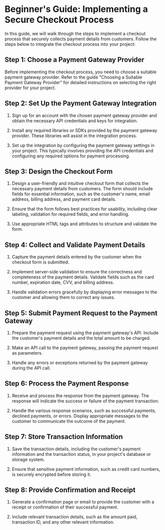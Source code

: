 # Beginner's Guide: Implementing a Secure Checkout Process

In this guide, we will walk through the steps to implement a checkout process that securely collects payment details from customers. Follow the steps below to integrate the checkout process into your project:

## Step 1: Choose a Payment Gateway Provider

Before implementing the checkout process, you need to choose a suitable payment gateway provider. Refer to the guide "Choosing a Suitable Payment Gateway Provider" for detailed instructions on selecting the right provider for your project.

## Step 2: Set Up the Payment Gateway Integration

1. Sign up for an account with the chosen payment gateway provider and obtain the necessary API credentials and keys for integration.

2. Install any required libraries or SDKs provided by the payment gateway provider. These libraries will assist in the integration process.

3. Set up the integration by configuring the payment gateway settings in your project. This typically involves providing the API credentials and configuring any required options for payment processing.

## Step 3: Design the Checkout Form

1. Design a user-friendly and intuitive checkout form that collects the necessary payment details from customers. The form should include fields for essential information, such as the customer's name, email address, billing address, and payment card details.

2. Ensure that the form follows best practices for usability, including clear labeling, validation for required fields, and error handling.

3. Use appropriate HTML tags and attributes to structure and validate the form.

## Step 4: Collect and Validate Payment Details

1. Capture the payment details entered by the customer when the checkout form is submitted.

2. Implement server-side validation to ensure the correctness and completeness of the payment details. Validate fields such as the card number, expiration date, CVV, and billing address.

3. Handle validation errors gracefully by displaying error messages to the customer and allowing them to correct any issues.

## Step 5: Submit Payment Request to the Payment Gateway

1. Prepare the payment request using the payment gateway's API. Include the customer's payment details and the total amount to be charged.

2. Make an API call to the payment gateway, passing the payment request as parameters.

3. Handle any errors or exceptions returned by the payment gateway during the API call.

## Step 6: Process the Payment Response

1. Receive and process the response from the payment gateway. The response will indicate the success or failure of the payment transaction.

2. Handle the various response scenarios, such as successful payments, declined payments, or errors. Display appropriate messages to the customer to communicate the outcome of the payment.

## Step 7: Store Transaction Information

1. Save the transaction details, including the customer's payment information and the transaction status, in your project's database or storage system.

2. Ensure that sensitive payment information, such as credit card numbers, is securely encrypted before storing it.

## Step 8: Provide Confirmation and Receipt

1. Generate a confirmation page or email to provide the customer with a receipt or confirmation of their successful payment.

2. Include relevant transaction details, such as the amount paid, transaction ID, and any other relevant information.
